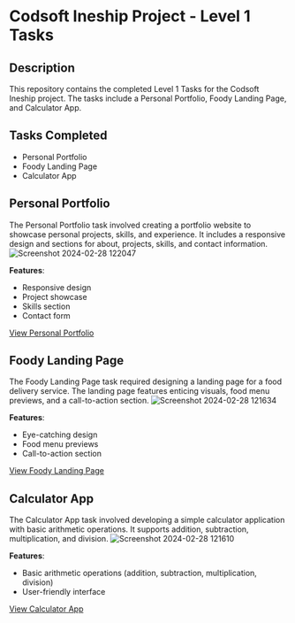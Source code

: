 # Codsoft Ineship Project - Level 1 Tasks

## Description
This repository contains the completed Level 1 Tasks for the Codsoft Ineship project. The tasks include a Personal Portfolio, Foody Landing Page, and Calculator App.

## Tasks Completed
- Personal Portfolio
- Foody Landing Page
- Calculator App

## Personal Portfolio
The Personal Portfolio task involved creating a portfolio website to showcase personal projects, skills, and experience. It includes a responsive design and sections for about, projects, skills, and contact information.
![Screenshot 2024-02-28 122047](https://github.com/GN-coding/CODSOFT/assets/159869920/64d86390-c64a-44d7-aaa9-3493b2a0104a)

**Features**:
- Responsive design
- Project showcase
- Skills section
- Contact form

[View Personal Portfolio](https://gnsganeshprotfolio.netlify.app)

## Foody Landing Page
The Foody Landing Page task required designing a landing page for a food delivery service. The landing page features enticing visuals, food menu previews, and a call-to-action section.
![Screenshot 2024-02-28 121634](https://github.com/GN-coding/CODSOFT/assets/159869920/d46139e5-264c-40ca-8dd0-16b87004c993)

**Features**:
- Eye-catching design
- Food menu previews
- Call-to-action section

[View Foody Landing Page](https://gnfoodylandingpage.netlify.app)

## Calculator App
The Calculator App task involved developing a simple calculator application with basic arithmetic operations. It supports addition, subtraction, multiplication, and division.
![Screenshot 2024-02-28 121610](https://github.com/GN-coding/CODSOFT/assets/159869920/adb1b534-3d65-456f-ac27-855964fd8749)

**Features**:
- Basic arithmetic operations (addition, subtraction, multiplication, division)
- User-friendly interface

[View Calculator App](https://gncalculator.netlify.app)
